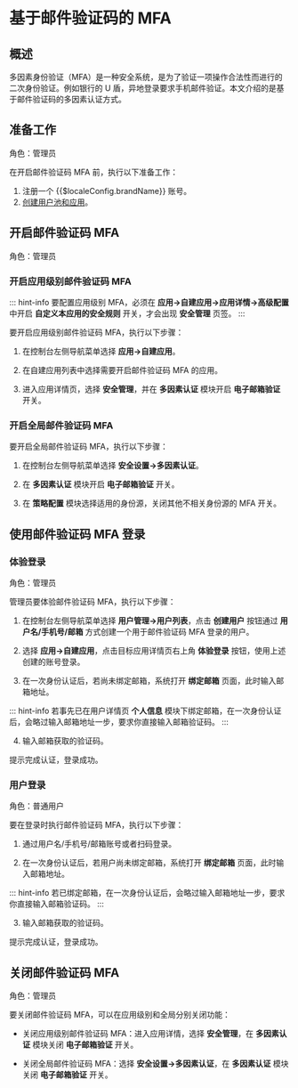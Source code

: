 # 基于邮件验证码的 MFA

<LastUpdated/>

## 概述

多因素身份验证（MFA）是一种安全系统，是为了验证一项操作合法性而进行的二次身份验证。例如银行的 U 盾，异地登录要求手机邮件验证。本文介绍的是基于邮件验证码的多因素认证方式。

## 准备工作

角色：管理员

在开启邮件验证码 MFA 前，执行以下准备工作：

1. <a :href="`${$themeConfig.consoleDomain}`">注册一个 {{$localeConfig.brandName}} 账号</a>。
2. [创建用户池和应用](/guides/basics/authenticate-first-user/use-hosted-login-page.md)。

## 开启邮件验证码 MFA

角色：管理员

### 开启应用级别邮件验证码 MFA

::: hint-info
要配置应用级别 MFA，必须在 **应用->自建应用->应用详情->高级配置** 中开启 **自定义本应用的安全规则** 开关，才会出现 **安全管理** 页签。
::: 

要开启应用级别邮件验证码 MFA，执行以下步骤：

1. 在控制台左侧导航菜单选择 **应用->自建应用**。

2. 在自建应用列表中选择需要开启邮件验证码 MFA 的应用。

3. 进入应用详情页，选择 **安全管理**，并在 **多因素认证** 模块开启 **电子邮箱验证** 开关。

### 开启全局邮件验证码 MFA

要开启全局邮件验证码 MFA，执行以下步骤：

1. 在控制台左侧导航菜单选择 **安全设置->多因素认证**。

2. 在 **多因素认证** 模块开启 **电子邮箱验证** 开关。

3. 在 **策略配置** 模块选择适用的身份源，关闭其他不相关身份源的 MFA 开关。

## 使用邮件验证码 MFA 登录

### 体验登录

角色：管理员

管理员要体验邮件验证码 MFA，执行以下步骤：

1. 在控制台左侧导航菜单选择 **用户管理->用户列表**，点击 **创建用户** 按钮通过 **用户名/手机号/邮箱** 方式创建一个用于邮件验证码 MFA 登录的用户。

2. 选择 **应用->自建应用**，点击目标应用详情页右上角 **体验登录** 按钮，使用上述创建的账号登录。

3. 在一次身份认证后，若尚未绑定邮箱，系统打开 **绑定邮箱** 页面，此时输入邮箱地址。

::: hint-info
若事先已在用户详情页 **个人信息** 模块下绑定邮箱，在一次身份认证后，会略过输入邮箱地址一步，要求你直接输入邮箱验证码。
:::

4. 输入邮箱获取的验证码。

提示完成认证，登录成功。

### 用户登录

角色：普通用户

要在登录时执行邮件验证码 MFA，执行以下步骤：

1. 通过用户名/手机号/邮箱账号或者扫码登录。

2. 在一次身份认证后，若用户尚未绑定邮箱，系统打开 **绑定邮箱** 页面，此时输入邮箱地址。

::: hint-info
若已绑定邮箱，在一次身份认证后，会略过输入邮箱地址一步，要求你直接输入邮箱验证码。
:::

3. 输入邮箱获取的验证码。

提示完成认证，登录成功。

## 关闭邮件验证码 MFA

角色：管理员

要关闭邮件验证码 MFA，可以在应用级别和全局分别关闭功能：

* 关闭应用级别邮件验证码 MFA：进入应用详情，选择 **安全管理**，在 **多因素认证** 模块关闭 **电子邮箱验证** 开关。

* 关闭全局邮件验证码 MFA：选择 **安全设置->多因素认证**，在 **多因素认证** 模块关闭 **电子邮箱验证** 开关。